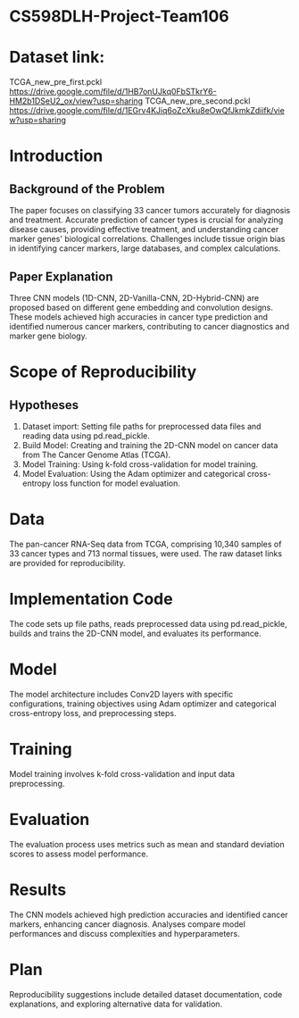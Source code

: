 # CS598DLH-Project-Team106

# Dataset link:

TCGA_new_pre_first.pckl https://drive.google.com/file/d/1HB7onUJkq0FbSTkrY6-HM2b1DSeU2_ox/view?usp=sharing 
TCGA_new_pre_second.pckl https://drive.google.com/file/d/1EGrv4KJiq6oZcXku8eOwQfJkmkZdiifk/view?usp=sharing

# Introduction
## Background of the Problem
The paper focuses on classifying 33 cancer tumors accurately for diagnosis and treatment. Accurate prediction of cancer types is crucial for analyzing disease causes, providing effective treatment, and understanding cancer marker genes' biological correlations. Challenges include tissue origin bias in identifying cancer markers, large databases, and complex calculations.

## Paper Explanation
Three CNN models (1D-CNN, 2D-Vanilla-CNN, 2D-Hybrid-CNN) are proposed based on different gene embedding and convolution designs. These models achieved high accuracies in cancer type prediction and identified numerous cancer markers, contributing to cancer diagnostics and marker gene biology.

# Scope of Reproducibility
## Hypotheses
1. Dataset import: Setting file paths for preprocessed data files and reading data using pd.read_pickle.
2. Build Model: Creating and training the 2D-CNN model on cancer data from The Cancer Genome Atlas (TCGA).
3. Model Training: Using k-fold cross-validation for model training.
4. Model Evaluation: Using the Adam optimizer and categorical cross-entropy loss function for model evaluation.

# Data
The pan-cancer RNA-Seq data from TCGA, comprising 10,340 samples of 33 cancer types and 713 normal tissues, were used. The raw dataset links are provided for reproducibility.

# Implementation Code
The code sets up file paths, reads preprocessed data using pd.read_pickle, builds and trains the 2D-CNN model, and evaluates its performance.

# Model
The model architecture includes Conv2D layers with specific configurations, training objectives using Adam optimizer and categorical cross-entropy loss, and preprocessing steps.

# Training
Model training involves k-fold cross-validation and input data preprocessing.

# Evaluation
The evaluation process uses metrics such as mean and standard deviation scores to assess model performance.

# Results
The CNN models achieved high prediction accuracies and identified cancer markers, enhancing cancer diagnosis. Analyses compare model performances and discuss complexities and hyperparameters.

# Plan
Reproducibility suggestions include detailed dataset documentation, code explanations, and exploring alternative data for validation.
